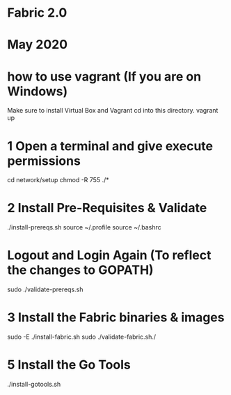# Fabric 2.0
# May 2020

# how to use vagrant (If you are on Windows)
Make sure to install Virtual Box and Vagrant
cd into this directory.
vagrant up


# 1 Open a terminal and give execute permissions
cd network/setup
chmod -R 755 ./*

# 2 Install Pre-Requisites & Validate
./install-prereqs.sh 
source ~/.profile
source ~/.bashrc
# Logout and Login Again (To reflect the changes to GOPATH)
sudo ./validate-prereqs.sh


# 3 Install the Fabric binaries & images
sudo -E ./install-fabric.sh
sudo ./validate-fabric.sh./

<!-- # 4 Install Hyperledger Explorer tool
./install-explorer.sh
sudo ./validate-explorer.sh -->

# 5 Install the Go Tools
./install-gotools.sh





